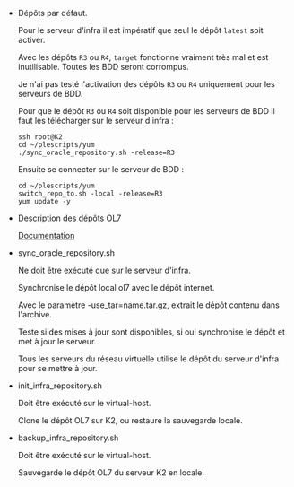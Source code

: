 * Dépôts par défaut.

	Pour le serveur d'infra il est impératif que seul le dépôt `latest` soit
	activer.

	Avec les dépôts `R3` ou `R4`, `target` fonctionne vraiment très mal et est
	inutilisable. Toutes les BDD seront corrompus.

	Je n'ai pas testé l'activation des dépôts `R3` ou `R4` uniquement pour les
	serveurs de BDD.

	Pour que le dépôt `R3` ou `R4` soit disponible pour les serveurs de BDD il
	faut les télécharger sur le serveur d'infra :
	```
	ssh root@K2
	cd ~/plescripts/yum
	./sync_oracle_repository.sh -release=R3
	```

	Ensuite se connecter sur le serveur de BDD :
	```
	cd ~/plescripts/yum
	switch_repo_to.sh -local -release=R3
	yum update -y
	```

* Description des dépôts OL7

	[Documentation](https://docs.oracle.com/cd/E52668_01/E60259/html/ol7-install.html)

* sync_oracle_repository.sh

	Ne doit être exécuté que sur le serveur d'infra.

	Synchronise le dépôt local ol7 avec le dépôt internet.

	Avec le paramètre -use_tar=name.tar.gz, extrait le dépôt contenu dans l'archive.

	Teste si des mises à jour sont disponibles, si oui synchronise le dépôt et
	met à jour le serveur.

	Tous les serveurs du réseau virtuelle utilise le dépôt du serveur d'infra
	pour se mettre à jour.

* init_infra_repository.sh

	Doit être exécuté sur le virtual-host.

	Clone le dépôt OL7 sur K2, ou restaure la sauvegarde locale.

* backup_infra_repository.sh

	Doit être exécuté sur le virtual-host.

	Sauvegarde le dépôt OL7 du serveur K2 en locale.
